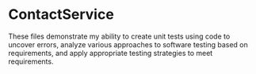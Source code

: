 # ContactService
These files demonstrate my ability to create unit tests using code to uncover errors, analyze various approaches to software testing based on requirements, and apply appropriate testing strategies to meet requirements.
